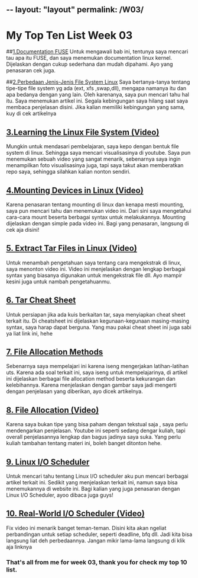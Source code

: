 --
layout: "layout"
permalink: /W03/
--

# My Top Ten List Week 03
##[1.Documentation FUSE](https://www.kernel.org/doc/html/latest/filesystems/fuse.html)
Untuk mengawali bab ini, tentunya saya mencari tau apa itu FUSE, dan saya menemukan documentation linux kernel. Dijelaskan dengan cukup sederhana dan mudah dipahami. Ayo yang penasaran cek juga.

##[2.Perbedaan Jenis-Jenis File System Linux](https://www.monitorteknologi.com/perbedaan-jenis-file-system-linux/)
Saya bertanya-tanya tentang tipe-tipe file system yg ada (ext, xfs ,swap,dll), mengapa namanya itu dan apa bedanya dengan yang lain. Oleh karenanya, saya pun mencari tahu hal itu. Saya menemukan artikel ini. Segala kebingungan saya hilang saat saya membaca penjelasan disini. Jika kalian memiliki kebingungan yang sama, kuy di cek artikelnya

## [3.Learning the Linux File System (Video)]( https://www.youtube.com/watch?v=HIXzJ3Rz9po)
Mungkin untuk mendasari pembelajaran, saya kepo dengan bentuk file system di linux. Sehingga saya mencari visualisasinya di youtube. Saya pun menemukan sebuah video yang sangat menarik, sebenarnya saya ingin menampilkan foto visualisasinya juga, tapi saya takut akan memberatkan repo saya, sehingga silahkan kalian nonton sendiri.

## [4.Mounting Devices in Linux (Video)]( https://www.youtube.com/watch?v=A8ITr5ZpzvA)
Karena penasaran tentang mounting di linux dan kenapa mesti mounting, saya pun mencari tahu dan menemukan video ini. Dari sini saya mengetahui cara-cara mount beserta berbagai syntax untuk melakukannya. Mounting dijelaskan dengan simple pada video ini. Bagi yang penasaran, langsung di cek aja disini!

## [5. Extract Tar Files in Linux (Video)]( https://www.youtube.com/watch?v=tSRlNwaUgPQ)
Untuk menambah pengetahuan saya tentang cara mengekstrak di linux, saya menonton video ini. Video ini menjelaskan dengan lengkap berbagai syntax yang biasanya digunakan untuk mengekstrak file dll. Ayo mampir kesini juga untuk nambah pengetahuanmu.

## [6. Tar Cheat Sheet]( https://cheatography.com/blackw61/cheat-sheets/tar/)
Untuk persiapan jika ada kuis berkaitan tar, saya menyiapkan cheat sheet terkait itu. Di cheatsheet ini dijelaskan kegunaan-kegunaan masing-masing syntax, saya harap dapat berguna. Yang mau pakai cheat sheet ini juga sabi ya liat link ini, hehe

## [7. File Allocation Methods]( https://www.tutorialandexample.com/file-allocation-methods/)
Sebenarnya saya mempelajari ini karena iseng mengerjakan latihan-latihan uts. Karena ada soal terkait ini, saya iseng untuk mempelajarinya, di artikel ini dijelaskan berbagai file allocation method beserta kekurangan dan kelebihannya. Karena menjelaskan dengan gambar saya jadi mengerti dengan penjelasan yang diberikan, ayo dicek artikelnya.

## [8. File Allocation (Video)]( https://www.youtube.com/watch?v=SSteF2SUGAs)
Karena saya bukan tipe yang bisa paham dengan tekstual saja , saya perlu mendengarkan penjelasan. Youtube ini seperti sedang dengar kuliah, tapi overall penjelasannya lengkap dan bagus jadinya saya suka. Yang perlu kuliah tambahan tentang materi ini, boleh banget ditonton hehe.

## [9. Linux I/O Scheduler]( https://www.admin-magazine.com/HPC/Articles/Linux-I-O-Schedulers)
Untuk mencari tahu tentang Linux I/O scheduler aku pun mencari berbagai artikel terkait ini. Sedikit yang menjelaskan terkait ini, namun saya bisa menemukannya di website ini. Bagi kalian yang juga penasaran dengan Linux I/O Scheduler, ayoo dibaca juga guys!

## [10. Real-World I/O Scheduler (Video) ](https://www.youtube.com/watch?v=dSknEcbxg74)
Fix video ini menarik banget teman-teman. Disini kita akan ngeliat perbandingan untuk setiap scheduler, seperti deadline, bfq dll. Jadi kita bisa langsung liat deh perbedaannya. Jangan mikir lama-lama langsung di klik aja linknya

### That's all from me for week 03, thank you for check my top 10 list.


